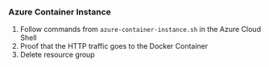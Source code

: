 ### Azure Container Instance

1. Follow commands from `azure-container-instance.sh` in the Azure Cloud Shell
2. Proof that the HTTP traffic goes to the Docker Container
3. Delete resource group
